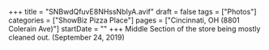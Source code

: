+++
title = "SNBwdQfuvE8NHssNbIyA.avif"
draft = false
tags = ["Photos"]
categories = ["ShowBiz Pizza Place"]
pages = ["Cincinnati, OH (8801 Colerain Ave)"]
startDate = ""
+++
Middle Section of the store being mostly cleaned out. (September 24, 2019)

